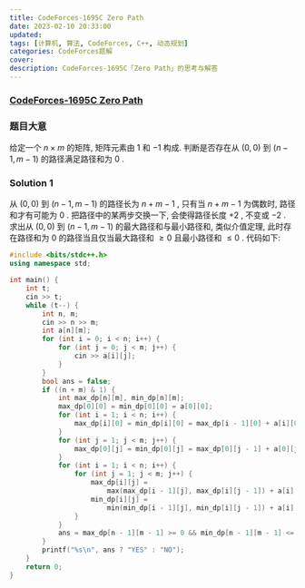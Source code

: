 ```yaml
---
title: CodeForces-1695C Zero Path 
date: 2023-02-10 20:33:00
updated:
tags: [计算机, 算法, CodeForces, C++, 动态规划]
categories: CodeForces题解
cover: 
description: CodeForces-1695C「Zero Path」的思考与解答
---
```

### [CodeForces-1695C Zero Path](https://codeforces.com/problemset/problem/1695/C)
### 题目大意
给定一个 $n\times m$ 的矩阵, 矩阵元素由 $1$ 和 $-1$ 构成. 判断是否存在从 $(0, 0)$ 到 $(n - 1, m - 1)$ 的路径满足路径和为 $0$ .
### Solution 1
从 $(0, 0)$ 到 $(n - 1, m - 1)$ 的路径长为 $n + m - 1$ , 只有当 $n + m - 1$ 为偶数时, 路径和才有可能为 $0$ . 
把路径中的某两步交换一下, 会使得路径长度 $+2$ , 不变或 $-2$ . 求出从 $(0, 0)$ 到 $(n - 1, m - 1)$ 的最大路径和与最小路径和, 类似介值定理, 此时存在路径和为 $0$ 的路径当且仅当最大路径和 $\geq 0$ 且最小路径和 $\leq 0$ .
代码如下:
```C++
#include <bits/stdc++.h>
using namespace std;

int main() {
    int t;
    cin >> t;
    while (t--) {
        int n, m;
        cin >> n >> m;
        int a[n][m];
        for (int i = 0; i < n; i++) {
            for (int j = 0; j < m; j++) {
                cin >> a[i][j];
            }
        }
        bool ans = false;
        if ((n + m) & 1) {
            int max_dp[n][m], min_dp[n][m];
            max_dp[0][0] = min_dp[0][0] = a[0][0];
            for (int i = 1; i < n; i++) {
                max_dp[i][0] = min_dp[i][0] = max_dp[i - 1][0] + a[i][0];
            }
            for (int j = 1; j < m; j++) {
                max_dp[0][j] = min_dp[0][j] = max_dp[0][j - 1] + a[0][j];
            }
            for (int i = 1; i < n; i++) {
                for (int j = 1; j < m; j++) {
                    max_dp[i][j] =
                        max(max_dp[i - 1][j], max_dp[i][j - 1]) + a[i][j];
                    min_dp[i][j] =
                        min(min_dp[i - 1][j], min_dp[i][j - 1]) + a[i][j];
                }
            }
            ans = max_dp[n - 1][m - 1] >= 0 && min_dp[n - 1][m - 1] <= 0;
        }
        printf("%s\n", ans ? "YES" : "NO");
    }
    return 0;
}
```